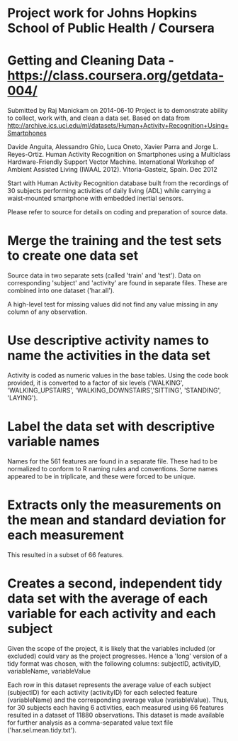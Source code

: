 # Project work for Johns Hopkins School of Public Health / Coursera
# Getting and Cleaning Data - https://class.coursera.org/getdata-004/
Submitted by Raj Manickam on 2014-06-10
Project is to demonstrate ability to collect, work with, and clean a data set.  Based on data from http://archive.ics.uci.edu/ml/datasets/Human+Activity+Recognition+Using+Smartphones

Davide Anguita, Alessandro Ghio, Luca Oneto, Xavier Parra and Jorge L. Reyes-Ortiz. Human Activity Recognition on Smartphones using a Multiclass Hardware-Friendly Support Vector Machine. International Workshop of Ambient Assisted Living (IWAAL 2012). Vitoria-Gasteiz, Spain. Dec 2012

Start with Human Activity Recognition database built from the recordings of 30 subjects performing activities of daily living (ADL) while carrying a waist-mounted smartphone with embedded inertial sensors.

Please refer to source for details on coding and preparation of source data.

# Merge the training and the test sets to create one data set
Source data in two separate sets (called 'train' and 'test').  Data on corresponding 'subject' and 'activity' are found in separate files.  These are combined into one dataset ('har.all').

A high-level test for missing values did not find any value missing in any column of any observation.

# Use descriptive activity names to name the activities in the data set
Activity is coded as numeric values in the base tables.  Using the code book provided, it is converted to a factor of six levels ('WALKING', 'WALKING_UPSTAIRS', 'WALKING_DOWNSTAIRS','SITTING', 'STANDING', 'LAYING').

# Label the data set with descriptive variable names
Names for the 561 features are found in a separate file. These had to be normalized to conform to R naming rules and conventions.  Some names appeared to be in triplicate, and these were forced to be unique.

# Extracts only the measurements on the mean and standard deviation for each measurement
This resulted in a subset of 66 features.

# Creates a second, independent tidy data set with the average of each variable for each activity and each subject
Given the scope of the project, it is likely that the variables included (or excluded) could vary as the project progresses.  Hence a 'long' version of a tidy format was chosen, with the following columns:
subjectID, activityID, variableName, variableValue

Each row in this dataset represents the average value of each subject (subjectID) for each activity (activityID) for each selected feature (variableName) and the corresponding average value (variableValue).  Thus, for 30 subjects each having 6 activities, each measured using 66 features resulted in a dataset of 11880 observations.  This dataset is made available for further analysis as a comma-separated value text file ('har.sel.mean.tidy.txt').
